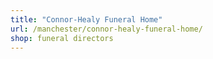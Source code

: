 ```yaml
---
title: "Connor-Healy Funeral Home"
url: /manchester/connor-healy-funeral-home/
shop: funeral directors
---
```

